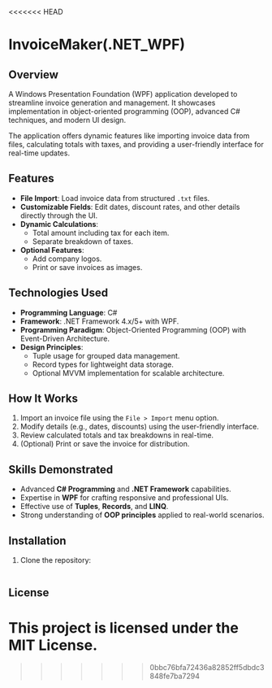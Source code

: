 <<<<<<< HEAD
# InvoiceMaker(.NET_WPF)

## Overview
A Windows Presentation Foundation (WPF) application developed to streamline invoice generation and management. It showcases implementation in object-oriented programming (OOP), advanced C# techniques, and modern UI design.

The application offers dynamic features like importing invoice data from files, calculating totals with taxes, and providing a user-friendly interface for real-time updates.

## Features
- **File Import**: Load invoice data from structured `.txt` files.
- **Customizable Fields**: Edit dates, discount rates, and other details directly through the UI.
- **Dynamic Calculations**:
  - Total amount including tax for each item.
  - Separate breakdown of taxes.
- **Optional Features**:
  - Add company logos.
  - Print or save invoices as images.

## Technologies Used
- **Programming Language**: C#
- **Framework**: .NET Framework 4.x/5+ with WPF.
- **Programming Paradigm**: Object-Oriented Programming (OOP) with Event-Driven Architecture.
- **Design Principles**:
  - Tuple usage for grouped data management.
  - Record types for lightweight data storage.
  - Optional MVVM implementation for scalable architecture.

## How It Works
1. Import an invoice file using the `File > Import` menu option.
2. Modify details (e.g., dates, discounts) using the user-friendly interface.
3. Review calculated totals and tax breakdowns in real-time.
4. (Optional) Print or save the invoice for distribution.

## Skills Demonstrated
- Advanced **C# Programming** and **.NET Framework** capabilities.
- Expertise in **WPF** for crafting responsive and professional UIs.
- Effective use of **Tuples**, **Records**, and **LINQ**.
- Strong understanding of **OOP principles** applied to real-world scenarios.

## Installation
1. Clone the repository:
   ```bash

## License
This project is licensed under the MIT License.
=======
>>>>>>> 0bbc76bfa72436a82852ff5dbdc3848fe7ba7294
